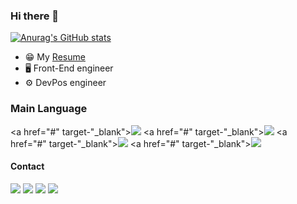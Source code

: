 ### Hi there 👋

<!--
**minemanemo/minemanemo** is a ✨ _special_ ✨ repository because its `README.md` (this file) appears on your GitHub profile.

Here are some ideas to get you started:

- 🔭 I’m currently working on ...
- 🌱 I’m currently learning ...
- 👯 I’m looking to collaborate on ...
- 🤔 I’m looking for help with ...
- 💬 Ask me about ...
- 📫 How to reach me: ...
- 😄 Pronouns: ...
- ⚡ Fun fact: ...
-->


[![Anurag's GitHub stats](https://github-readme-stats.vercel.app/api?username=minemanemo&theme=material-palenight)](https://github.com/anuraghazra/github-readme-stats)

* 😁 My [Resume](https://minemanemo.github.io/)
* 🖥 Front-End engineer
* ⚙️ DevPos engineer

### Main Language

<a href="#" target-"_blank"><img src="https://img.shields.io/badge/JavaScript-F7DF1E?style=flat-square&logo=JavaScript&logoColor=black"/></a>
<a href="#" target-"_blank"><img src="https://img.shields.io/badge/TypeScript-3178C6?style=flat-square&logo=TypeScript&logoColor=white"/></a>
<a href="#" target-"_blank"><img src="https://img.shields.io/badge/Node.js-339933?style=flat-square&logo=Node.js&logoColor=white"/></a>
<a href="#" target-"_blank"><img src="https://img.shields.io/badge/React-61DAFB?style=flat-square&logo=React&logoColor=black"/></a>

#### Contact

<a href="mailto:minhoe1122@naver.com" target="_blank"><img src="https://img.shields.io/badge/Naver-03C75A?style=flat-square&logo=Naver&logoColor=white"/></a>
<a href="mailto:minhoe1122@kakao.com" target="_blank"><img src="https://img.shields.io/badge/Kakao-FFCD00?style=flat-square&logo=Kakao&logoColor=white"/></a>
<a href="mailto:minhoe1122@gmail.com" target="_blank"><img src="https://img.shields.io/badge/Gmail-EA4335?style=flat-square&logo=Gmail&logoColor=white"/></a>
<a href="https://github.com/minemanemo" target="_blank"><img src="https://img.shields.io/badge/Github-181717?style=flat-square&logo=Github&logoColor=white"/></a>
